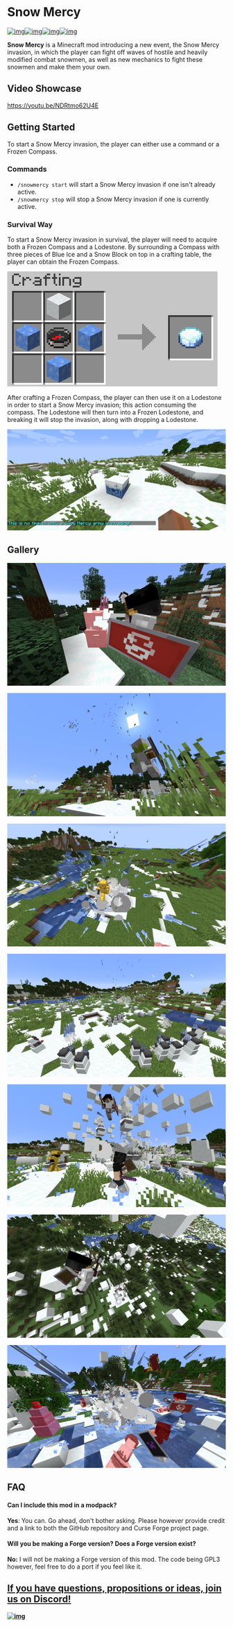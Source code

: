 # Snow Mercy

[![img](https://img.shields.io/discord/292744693803122688?color=informational&label=Ladysnake&logo=Discord)](https://ladysnake.glitch.me)[![img](http://cf.way2muchnoise.eu/full_snow-mercy_downloads.svg)](https://www.curseforge.com/minecraft/mc-mods/snow-mercy)[![img](http://cf.way2muchnoise.eu/versions/minecraft_snow-mercy_latest.svg)](https://www.curseforge.com/minecraft/mc-mods/snow-mercy)[![img](https://img.shields.io/github/last-commit/ladysnake/snow-mercy)](https://github.com/ladysnake/snow-mercy/commits/main)

**Snow Mercy** is a Minecraft mod introducing a new event, the Snow Mercy invasion, in which the player can fight off waves of hostile and heavily modified combat snowmen, as well as new mechanics to fight these snowmen and make them your own.

## Video Showcase

https://youtu.be/NDRtmo62U4E

## Getting Started

To start a Snow Mercy invasion, the player can either use a command or a Frozen Compass.

### Commands

- ``/snowmercy start`` will start a Snow Mercy invasion if one isn't already active.
- ``/snowmercy stop`` will stop a Snow Mercy invasion if one is currently active.

### Survival Way

To start a Snow Mercy invasion in survival, the player will need to acquire both a Frozen Compass and a Lodestone. By surrounding a Compass with three pieces of Blue Ice and a Snow Block on top in a crafting table, the player can obtain the Frozen Compass.

![image-20201223151631687](README.assets/image-20201223151631687.png)

After crafting a Frozen Compass, the player can then use it on a Lodestone in order to start a Snow Mercy invasion; this action consuming the compass. The Lodestone will then turn into a Frozen Lodestone, and breaking it will stop the invasion, along with dropping a Lodestone.

![image-20201223151930549](README.assets/image-20201223151930549.png)

## Gallery

![image-20201223175227545](README.assets/image-20201223175227545.png)

![image-20201223175232875](README.assets/image-20201223175232875.png)

![image-20201223175235954](README.assets/image-20201223175235954.png)

![image-20201223175238968](README.assets/image-20201223175238968.png)

![image-20201223175243141](README.assets/image-20201223175243141.png)

![image-20201223175245704](README.assets/image-20201223175245704.png)

![image-20201223175249418](README.assets/image-20201223175249418.png)

## FAQ

#### Can I include this mod in a modpack?

**Yes**: You can. Go ahead, don't bother asking. Please however provide credit and a link to both the GitHub repository and Curse Forge project page.

#### Will you be making a Forge version? Does a Forge version exist?

**No:** I will not be making a Forge version of this mod. The code being GPL3 however, feel free to do a port if you feel like it.



## [**If you have questions, propositions or ideas, join us on Discord!**](https://ladysnake.glitch.me)

[**![img](https://cdn.discordapp.com/attachments/410024251995979777/410024434439553034/ladysnake_discord.png)**](https://ladysnake.glitch.me)